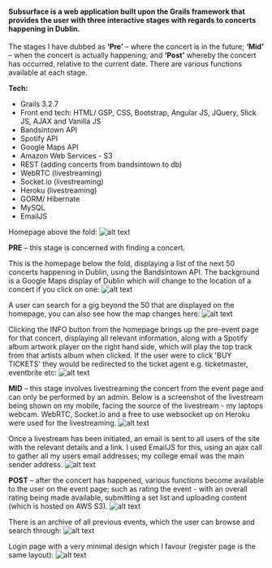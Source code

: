 #### Subsurface is a web application built upon the Grails framework that provides the user with three interactive stages with regards to concerts happening in Dublin. 

The stages I have dubbed as **‘Pre’** – where the concert is in the future; **‘Mid’** – when the concert is actually happening; and **‘Post’** whereby the concert has occurred, relative to the current date. There are various functions available at each stage.

**Tech:** 
* Grails 3.2.7
* Front end tech: HTML/ GSP, CSS, Bootstrap, Angular JS, JQuery, Slick JS, AJAX and Vanilla JS
* Bandsintown API
* Spotify API
* Google Maps API
* Amazon Web Services - S3
* REST (adding concerts from bandsintown to db)
* WebRTC (livestreaming)
* Socket.io (livestreaming)
* Heroku (livestreaming)
* GORM/ Hibernate
* MySQL
* EmailJS


Homepage above the fold:
![alt text](http://i.imgur.com/Sl4b4Yh.gif)


**PRE** – this stage is concerned with finding a concert. 

This is the homepage below the fold, displaying a list of the next 50 concerts happening in Dublin, using the Bandsintown API. The background is a Google Maps display of Dublin which will change to the location of a concert if you click on one:
![alt text](http://i.imgur.com/blBZQKg.png)

A user can search for a gig beyond the 50 that are displayed on the homepage, you can also see how the map changes here:
![alt text](http://imgur.com/7WGagTi.png)

Clicking the INFO button from the homepage brings up the pre-event page for that concert, displaying all relevant information, along with a Spotify album artwork player on the right hand side, which will play the top track from that artists album when clicked. If the user were to click 'BUY TICKETS' they would be redirected to the ticket agent e.g. ticketmaster, eventbrite etc:
![alt text](http://i.imgur.com/CWJFFAG.png)


**MID** – this stage involves livestreaming the concert from the event page and can only be performed by an admin. Below is a screenshot of the livestream being shown on my mobile, facing the source of the livestream - my laptops webcam. WebRTC, Socket.io and a free to use websocket up on Heroku were used for the livestreaming.
![alt text](http://i.imgur.com/vGCnhKG.png)

Once a livestream has been initiated, an email is sent to all users of the site with the relevant details and a link. I used EmailJS for this, using an ajax call to gather all my users email addresses; my college email was the main sender address.
![alt text](http://i.imgur.com/VZTieUd.png)


**POST** – after the concert has happened, various functions become available to the user on the event page; such as rating the event - with an overall rating being made available, submitting a set list and uploading content (which is hosted on AWS S3).
![alt text](http://i.imgur.com/tYoF5h0.png)

There is an archive of all previous events, which the user can browse and search through:
![alt text](http://i.imgur.com/9pmOHBb.png)



Login page with a very minimal design which I favour (register page is the same layout):
![alt text](http://i.imgur.com/skhEjj3.png)
